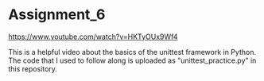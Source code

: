 # Assignment_6

https://www.youtube.com/watch?v=HKTyOUx9Wf4

This is a helpful video about the basics of the unittest framework in Python. The code that I used to follow along is uploaded as "unittest_practice.py" in this repository.
